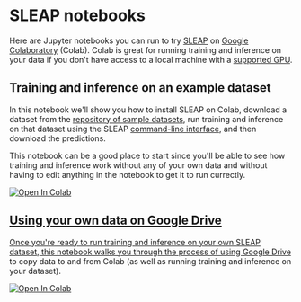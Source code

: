 # SLEAP notebooks

Here are Jupyter notebooks you can run to try [SLEAP](https://github.com/murthylab/sleap) on [Google Colaboratory](https://colab.research.google.com) (Colab). Colab is great for running training and inference on your data if you don't have access to a local machine with a [supported GPU](https://sleap.ai/guides/installation.html#gpu-support).

## Training and inference on an example dataset

In this notebook we'll show you how to install SLEAP on Colab, download a dataset from the [repository of sample datasets](https://github.com/murthylab/sleap-datasets), run training and inference on that dataset using the SLEAP [command-line interface](https://sleap.ai/guides/reference.html#command-line-interfaces), and then download the predictions.

This notebook can be a good place to start since you'll be able to see how training and inference work without any of your own data and without having to edit anything in the notebook to get it to run currectly.

<a href="https://colab.research.google.com/github/ntabris/sleap-notebooks/blob/master/Training_and_inference_on_an_example_dataset.ipynb" target="_blank"><img src="https://colab.research.google.com/assets/colab-badge.svg" alt="Open In Colab"/>

## Using your own data on Google Drive

Once you're ready to run training and inference on your own SLEAP dataset, this notebook walks you through the process of using [Google Drive](https://www.google.com/drive) to copy data to and from Colab (as well as running training and inference on your dataset).

<a href="https://colab.research.google.com/github/ntabris/sleap-notebooks/blob/master/Training_and_inference_using_Google_Drive.ipynb" target="_blank"><img src="https://colab.research.google.com/assets/colab-badge.svg" alt="Open In Colab"/>
